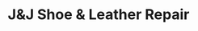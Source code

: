 ---
title: "J&J Shoe & Leather Repair"
url: /vancouver/jundj-shoe-und-leather-repair/
shop: Schuhe
---